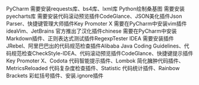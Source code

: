 PyCharm
需要安装requests库、bs4库、lxml库
Python绘制桑基图 需要安装pyecharts库
需要安装代码滚动预览插件CodeGlance、JSON美化插件Json Parser、快捷键管理大师插件Key Promoter X
需要在PyCharm中安装vim插件ideaVim、JetBrains 官方推出了汉化插件chinese
需要在PyCharm中安装Markdown插件、正则表达式测试插件RegexpTester
IDEA
需要安装插件JRebel、阿里巴巴出的代码规范检查插件Alibaba Java Coding Guidelines、代码规范检查CheckStyle-IDEA、代码滚动预览插件CodeGlance、快捷键提示插件Key Promoter X、Codota 代码智能提示插件、Lombok 简化臃肿代码插件、MetricsReloaded 代码复杂度检查插件、Statistic 代码统计插件、Rainbow Brackets 彩虹括号插件、安装.ignore插件
